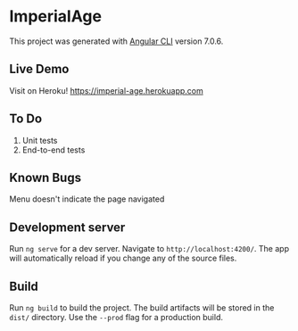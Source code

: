 # ImperialAge

This project was generated with [Angular CLI](https://github.com/angular/angular-cli) version 7.0.6.

## Live Demo

Visit on Heroku! https://imperial-age.herokuapp.com

## To Do

1. Unit tests
2. End-to-end tests

## Known Bugs

Menu doesn't indicate the page navigated

## Development server

Run `ng serve` for a dev server. Navigate to `http://localhost:4200/`. The app will automatically reload if you change any of the source files.

## Build

Run `ng build` to build the project. The build artifacts will be stored in the `dist/` directory. Use the `--prod` flag for a production build.
